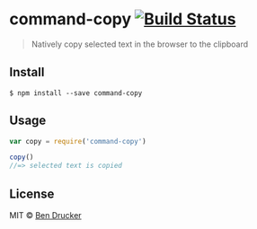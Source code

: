 # command-copy [![Build Status](https://travis-ci.org/bendrucker/command-copy.svg?branch=master)](https://travis-ci.org/bendrucker/command-copy)

> Natively copy selected text in the browser to the clipboard


## Install

```
$ npm install --save command-copy
```


## Usage

```js
var copy = require('command-copy')

copy()
//=> selected text is copied
```


## License

MIT © [Ben Drucker](http://bendrucker.me)
